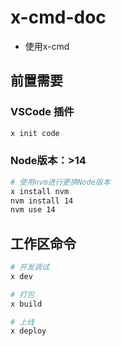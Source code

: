 # x-cmd-doc

- 使用x-cmd

## 前置需要

### VSCode 插件

```bash
x init code
```

### Node版本：>14
```bash
# 使用nvm进行更换Node版本
x install nvm
nvm install 14
nvm use 14
```

## 工作区命令

```bash
# 开发调试
x dev

# 打包
x build

# 上线
x deploy
```
